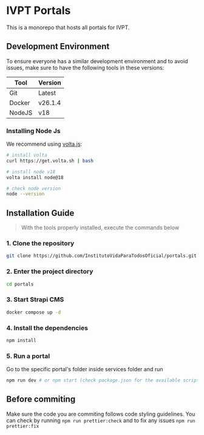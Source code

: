 # IVPT Portals

This is a monorepo that hosts all portals for IVPT.

## Development Environment

To ensure everyone has a similar development environment and to avoid issues, make sure to have the following tools in these versions:

| Tool   | Version |
| ------ | ------- |
| Git    | Latest  |
| Docker | v26.1.4 |
| NodeJS | v18     |

### Installing Node Js

We recommend using [volta.js](https://volta.sh/):

```bash
# install volta
curl https://get.volta.sh | bash

# install node v18
volta install node@18

# check node version
node --version
```

## Installation Guide

> With the tools properly installed, execute the commands below

### **1. Clone the repository**

```bash
git clone https://github.com/InstitutoVidaParaTodosOficial/portals.git
```

### **2. Enter the project directory**

```bash
cd portals
```

### **3. Start Strapi CMS**

```bash
docker compose up -d
```

### **4. Install the dependencies**

```bash
npm install
```

### **5. Run a portal**

Go to the specific portal's folder inside services folder and run

```bash
npm run dev # or npm start (check package.json for the available scripts)
```

## Before commiting

Make sure the code you are commiting follows code styling guidelines. You can check by running `npm run prettier:check` and to fix any issues `npm run prettier:fix`
